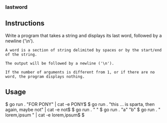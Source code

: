 ### lastword
## Instructions

Write a program that takes a string and displays its last word, followed by a newline ('\n').

    A word is a section of string delimited by spaces or by the start/end of the string.

    The output will be followed by a newline ('\n').

    If the number of arguments is different from 1, or if there are no word, the program displays nothing.

## Usage

$ go run . "FOR PONY" | cat -e
PONY$
$ go run . "this        ...       is sparta, then again, maybe    not" | cat -e
not$
$ go run . "  "
$ go run . "a" "b"
$ go run . "  lorem,ipsum  " | cat -e
lorem,ipsum$
$